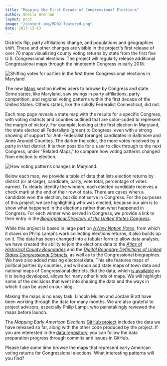 ```yaml
---
title: "Mapping the First Decade of Congressional Elections"
author: Sheila Brennan    
layout: post
image: "/content-img/MD02-featured.png"
date: 2017-12-13
---
```


Districts flip, party affiliations change, and populations and geographies shift. These and other changes are visible in the project's first release of over 70 maps visualizing county voting returns by state from the first five U.S. Congressional elections. The project will regularly release additional Congressional maps through the nineteenth Congress in early 2018.

<!--more-->

![Shifting votes for parties in the first three Congressional elections in Maryland.]({{site.url}}/content-img/MD1-2-3Congresses.jpg)

The new [Maps]({{site.url}}/maps/) section invites users to browse by Congress and state. Some states, like Maryland, saw swings in party affiliations, party competition, and regional voting patterns within the first decade of the United States. Others states, like the solidly Federalist Connecticut, did not. 

Each map page reveals a state map with the results for a specific Congress, with voting districts and counties outlined that are color-coded to represent the margin of victory. For example, looking at the first election in Maryland, the state elected all Federalists (green) to Congress, even with a strong showing of support for Anti-Federalist (orange) candidates in Baltimore and Anne Arundel Counties. The darker the color, the more votes received by a party in that district. It is then possible for a user to click through to the next Congress, under "Related Maps,"  to compare how voting patterns changed from election to election. 

![How voting patterns changes in Maryland.]({{site.url}}/content-img/MD01-05.gif)

Below each map, we provide a table of data that lists election returns by district (or at-large), candidate, party, vote total, percentage of votes earned. To clearly identify the winners, each elected candidate receives a check mark at the end of their row of data. There are cases when a candidate won the election, but did not serve in Congress. For the purposes of this project, we are highlighting who was elected, because our aim is to show what happened in the elections rather than what happened in Congress. For each winner who served in Congress, we provide a link to their entry in the [_Biographical Directory of the United States Congress_](http://bioguide.congress.gov/biosearch/biosearch.asp). 

While this project is based in large part on [_A New Nation Votes_](https://elections.lib.tufts.edu/), from which it draws on Philip Lampi's work collecting elections returns, it also builds up on it. The data has been changed into a tabular form to allow data analysis; we have created the ability to join the elections data to the [_Atlas of Historical County Boundaries_](http://publications.newberry.org/ahcbp/) and the [_Digital Boundary Definitions of United States Congressional Districts_](http://cdmaps.polisci.ucla.edu/), as well as to the Congressional biographies. We have also added missing electoral data. This site features maps of political parties by counties, and will soon add state maps of town data and national maps of Congressional districts. But the data, which [is available]({{site.url}}/data/) as it is being developed, allows for many other kinds of maps. We will highlight some of the decisions that went into shaping the data and the ways in which it can be used on our blog.

Making the maps is no easy task. Lincoln Mullen and Jordan Bratt have been working through the data for many months. We are also grateful to project advisors, especially Philip Lampi, who painstakingly reviewed the maps before launch.  

The _Mapping Early American Elections_ [GitHub project](https://github.com/mapping-elections) includes the data we have released so far, along with the other code produced by the project. If you are interested in the [data repository](https://github.com/mapping-elections/elections-data), you can follow the data preparation progress through commits and issues in GitHub.

Please take some time browse the maps that represent early American voting returns for Congressional elections. What interesting patterns will you find?

